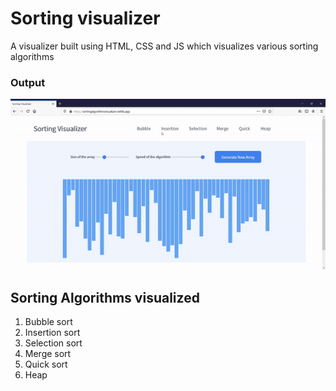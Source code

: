 # Sorting visualizer

A visualizer built using HTML, CSS and JS which visualizes various sorting algorithms

### Output 
![sorting visualizer output](./sortingvisualizer.gif)


## Sorting Algorithms visualized
1. Bubble sort
2. Insertion sort
3. Selection sort
4. Merge sort
5. Quick sort
6. Heap
